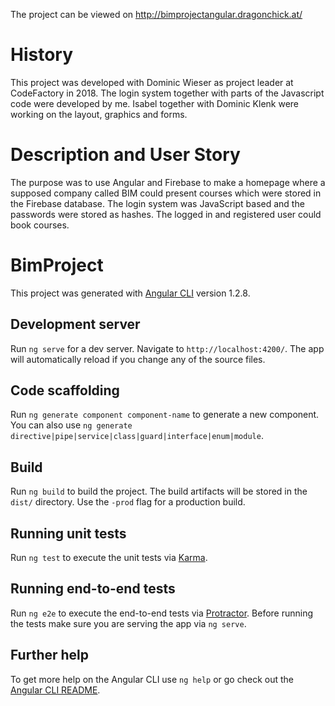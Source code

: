
The project can be viewed on http://bimprojectangular.dragonchick.at/

# History

This project was developed with Dominic Wieser as project leader at CodeFactory in 2018. 
The login system together with parts of the Javascript code were developed by me. Isabel together with Dominic Klenk were working on the layout, graphics and forms. 

# Description and User Story

The purpose was to use Angular and Firebase to make a homepage where a supposed company called BIM could present courses which were stored in the Firebase database. The login system was JavaScript based and the passwords were stored as hashes. The logged in and registered user could book courses. 


# BimProject

This project was generated with [Angular CLI](https://github.com/angular/angular-cli) version 1.2.8.

## Development server

Run `ng serve` for a dev server. Navigate to `http://localhost:4200/`. The app will automatically reload if you change any of the source files.

## Code scaffolding

Run `ng generate component component-name` to generate a new component. You can also use `ng generate directive|pipe|service|class|guard|interface|enum|module`.

## Build

Run `ng build` to build the project. The build artifacts will be stored in the `dist/` directory. Use the `-prod` flag for a production build.

## Running unit tests

Run `ng test` to execute the unit tests via [Karma](https://karma-runner.github.io).

## Running end-to-end tests

Run `ng e2e` to execute the end-to-end tests via [Protractor](http://www.protractortest.org/).
Before running the tests make sure you are serving the app via `ng serve`.

## Further help

To get more help on the Angular CLI use `ng help` or go check out the [Angular CLI README](https://github.com/angular/angular-cli/blob/master/README.md).
